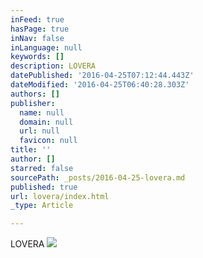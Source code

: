 ```yaml
---
inFeed: true
hasPage: true
inNav: false
inLanguage: null
keywords: []
description: LOVERA
datePublished: '2016-04-25T07:12:44.443Z'
dateModified: '2016-04-25T06:40:28.303Z'
authors: []
publisher:
  name: null
  domain: null
  url: null
  favicon: null
title: ''
author: []
starred: false
sourcePath: _posts/2016-04-25-lovera.md
published: true
url: lovera/index.html
_type: Article

---
```

LOVERA
![](https://the-grid-user-content.s3-us-west-2.amazonaws.com/9854dc6f-a23d-4550-8d4e-85a6c18aee87.jpg)